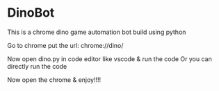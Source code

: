 # DinoBot
This is a chrome dino game automation bot build using python

Go to chrome
put the url: chrome://dino/

Now open dino.py in code editor like vscode & run the code
Or you can directly run the code

Now open the chrome & enjoy!!!!
